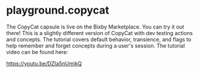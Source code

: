 # playground.copycat

The CopyCat capsule is live on the Bixby Marketplace. You can try it out there! This is a slightly different version of CopyCat with dev testing actions and concepts. The tutorial covers default behavior, transience, and flags to help remember and forget concepts during a user's session. The tutorial video can be found here:

https://youtu.be/DZIa5nUmikQ
